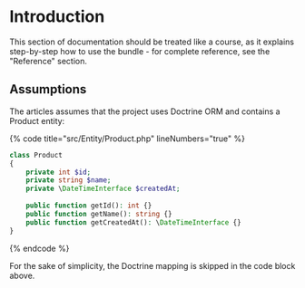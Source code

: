 # Introduction

This section of documentation should be treated like a course, as it explains step-by-step how to use the bundle - for complete reference, see the "Reference" section.

## Assumptions

The articles assumes that the project uses Doctrine ORM and contains a Product entity:

{% code title="src/Entity/Product.php" lineNumbers="true" %}
```php
class Product
{
    private int $id;
    private string $name;
    private \DateTimeInterface $createdAt;
    
    public function getId(): int {}
    public function getName(): string {}
    public function getCreatedAt(): \DateTimeInterface {}
}
```
{% endcode %}

For the sake of simplicity, the Doctrine mapping is skipped in the code block above.

